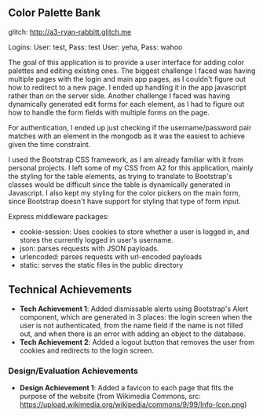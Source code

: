 ## Color Palette Bank
glitch: http://a3-ryan-rabbitt.glitch.me

Logins: 
User: test, Pass: test
User: yeha, Pass: wahoo

The goal of this application is to provide a user interface for adding color palettes and editing existing ones. 
The biggest challenge I faced was having multiple pages with the login and main app pages, as I couldn't figure out how to redirect to a new page. I ended up handling it in the app javascript rather than on the server side. Another challenge I faced was having dynamically generated edit forms for each element, as I had to figure out how to handle the form fields with multiple forms on the page.

For authentication, I ended up just checking if the username/password pair matches with an element in the mongodb as it was the easiest to achieve given the time constraint. 

I used the Bootstrap CSS framework, as I am already familiar with it from personal projects.
I left some of my CSS from A2 for this application, mainly the styling for the table elements, as trying to translate to Bootstrap's classes would be difficult since the table is dynamically generated in Javascript. I also kept my styling for the color pickers on the main form, since Bootstrap doesn't have support for styling that type of form input. 

Express middleware packages:
- cookie-session: Uses cookies to store whether a user is logged in, and stores the currently logged in user's username.
- json: parses requests with JSON payloads.
- urlencoded: parses requests with url-encoded payloads
- static: serves the static files in the public directory

## Technical Achievements
- **Tech Achievement 1**: Added dismissable alerts using Bootstrap's Alert component, which are generated in 3 places: the login screen when the user is not authenticated, from the name field if the name is not filled out, and when there is an error with adding an object to the database. 
- **Tech Achievement 2**: Added a logout button that removes the user from cookies and redirects to the login screen. 

### Design/Evaluation Achievements
- **Design Achievement 1**: Added a favicon to each page that fits the purpose of the website (from Wikimedia Commons, src: https://upload.wikimedia.org/wikipedia/commons/9/99/Info-Icon.png)

